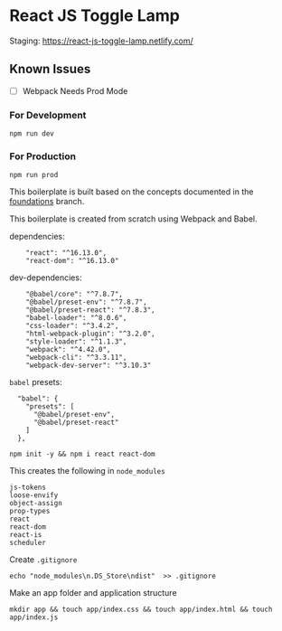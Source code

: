 # React JS Toggle Lamp

Staging: https://react-js-toggle-lamp.netlify.com/

## Known Issues
- [ ] Webpack Needs Prod Mode

### For Development

`npm run dev`

### For Production

`npm run prod`

This boilerplate is built based on the concepts documented in the [foundations](https://github.com/desertsofcacti/react-js-overview/tree/foundations) branch.

This boilerplate is created from scratch using Webpack and Babel.

dependencies:

```
    "react": "^16.13.0",
    "react-dom": "^16.13.0"
```

dev-dependencies:

```
    "@babel/core": "^7.8.7",
    "@babel/preset-env": "^7.8.7",
    "@babel/preset-react": "^7.8.3",
    "babel-loader": "^8.0.6",
    "css-loader": "^3.4.2",
    "html-webpack-plugin": "^3.2.0",
    "style-loader": "^1.1.3",
    "webpack": "^4.42.0",
    "webpack-cli": "^3.3.11",
    "webpack-dev-server": "^3.10.3"
```

`babel` presets:

```
  "babel": {
    "presets": [
      "@babel/preset-env",
      "@babel/preset-react"
    ]
  },
```

```
npm init -y && npm i react react-dom
```

This creates the following in `node_modules`

```
js-tokens
loose-envify
object-assign
prop-types
react
react-dom
react-is
scheduler
```

Create `.gitignore`

```
echo "node_modules\n.DS_Store\ndist"  >> .gitignore
```

Make an app folder and application structure

```
mkdir app && touch app/index.css && touch app/index.html && touch app/index.js
```
